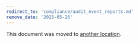 ```yaml
---
redirect_to: 'compliance/audit_event_reports.md'
remove_date: '2025-05-26'
---
```


<!-- markdownlint-disable -->

This document was moved to [another location](compliance/audit_event_reports.md).

<!-- This redirect file can be deleted after <2025-05-26>. -->
<!-- Redirects that point to other docs in the same project expire in three months. -->
<!-- Redirects that point to docs in a different project or site (for example, link is not relative and starts with `https:`) expire in one year. -->
<!-- Before deletion, see: https://docs.gitlab.com/development/documentation/redirects -->
